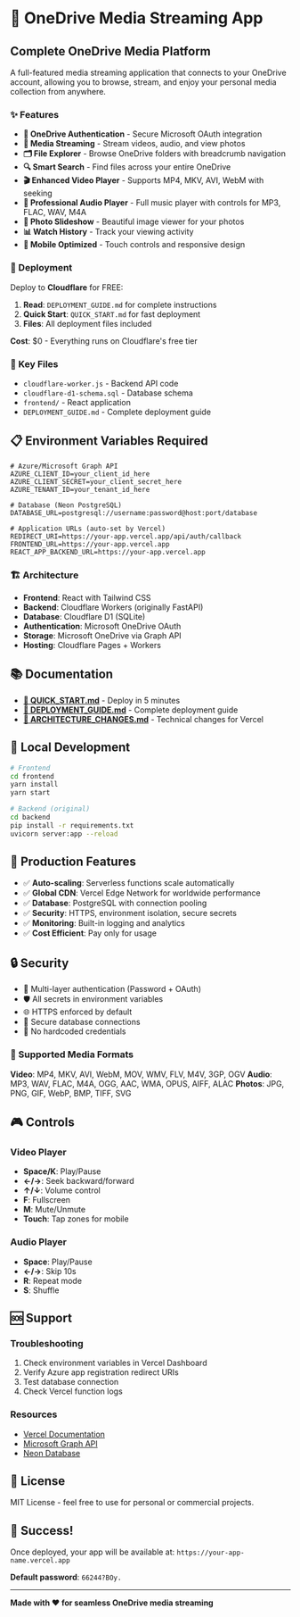 # 🚀 OneDrive Media Streaming App

## Complete OneDrive Media Platform

A full-featured media streaming application that connects to your OneDrive account, allowing you to browse, stream, and enjoy your personal media collection from anywhere.

### ✨ Features

- **🔐 OneDrive Authentication** - Secure Microsoft OAuth integration
- **📱 Media Streaming** - Stream videos, audio, and view photos
- **🗂️ File Explorer** - Browse OneDrive folders with breadcrumb navigation
- **🔍 Smart Search** - Find files across your entire OneDrive
- **🎬 Enhanced Video Player** - Supports MP4, MKV, AVI, WebM with seeking
- **🎵 Professional Audio Player** - Full music player with controls for MP3, FLAC, WAV, M4A
- **📸 Photo Slideshow** - Beautiful image viewer for your photos
- **📊 Watch History** - Track your viewing activity
- **📱 Mobile Optimized** - Touch controls and responsive design

### 🚀 Deployment

Deploy to **Cloudflare** for FREE:

1. **Read**: `DEPLOYMENT_GUIDE.md` for complete instructions
2. **Quick Start**: `QUICK_START.md` for fast deployment
3. **Files**: All deployment files included

**Cost**: $0 - Everything runs on Cloudflare's free tier

### 📁 Key Files

- `cloudflare-worker.js` - Backend API code
- `cloudflare-d1-schema.sql` - Database schema
- `frontend/` - React application
- `DEPLOYMENT_GUIDE.md` - Complete deployment guide

## 📋 Environment Variables Required

```env
# Azure/Microsoft Graph API
AZURE_CLIENT_ID=your_client_id_here
AZURE_CLIENT_SECRET=your_client_secret_here
AZURE_TENANT_ID=your_tenant_id_here

# Database (Neon PostgreSQL)
DATABASE_URL=postgresql://username:password@host:port/database

# Application URLs (auto-set by Vercel)
REDIRECT_URI=https://your-app.vercel.app/api/auth/callback
FRONTEND_URL=https://your-app.vercel.app
REACT_APP_BACKEND_URL=https://your-app.vercel.app
```

### 🏗️ Architecture

- **Frontend**: React with Tailwind CSS
- **Backend**: Cloudflare Workers (originally FastAPI)
- **Database**: Cloudflare D1 (SQLite)
- **Authentication**: Microsoft OneDrive OAuth
- **Storage**: Microsoft OneDrive via Graph API
- **Hosting**: Cloudflare Pages + Workers

## 📚 Documentation

- **[🚀 QUICK_START.md](QUICK_START.md)** - Deploy in 5 minutes
- **[📖 DEPLOYMENT_GUIDE.md](DEPLOYMENT_GUIDE.md)** - Complete deployment guide
- **[🔄 ARCHITECTURE_CHANGES.md](ARCHITECTURE_CHANGES.md)** - Technical changes for Vercel

## 🔧 Local Development

```bash
# Frontend
cd frontend
yarn install
yarn start

# Backend (original)
cd backend
pip install -r requirements.txt
uvicorn server:app --reload
```

## 🎯 Production Features

- ✅ **Auto-scaling**: Serverless functions scale automatically
- ✅ **Global CDN**: Vercel Edge Network for worldwide performance
- ✅ **Database**: PostgreSQL with connection pooling
- ✅ **Security**: HTTPS, environment isolation, secure secrets
- ✅ **Monitoring**: Built-in logging and analytics
- ✅ **Cost Efficient**: Pay only for usage

## 🔒 Security

- 🔐 Multi-layer authentication (Password + OAuth)
- 🛡️ All secrets in environment variables
- 🌐 HTTPS enforced by default
- 🔄 Secure database connections
- 🚫 No hardcoded credentials

### 🎯 Supported Media Formats

**Video**: MP4, MKV, AVI, WebM, MOV, WMV, FLV, M4V, 3GP, OGV
**Audio**: MP3, WAV, FLAC, M4A, OGG, AAC, WMA, OPUS, AIFF, ALAC
**Photos**: JPG, PNG, GIF, WebP, BMP, TIFF, SVG

## 🎮 Controls

### Video Player
- **Space/K**: Play/Pause
- **←/→**: Seek backward/forward
- **↑/↓**: Volume control
- **F**: Fullscreen
- **M**: Mute/Unmute
- **Touch**: Tap zones for mobile

### Audio Player
- **Space**: Play/Pause
- **←/→**: Skip 10s
- **R**: Repeat mode
- **S**: Shuffle

## 🆘 Support

### Troubleshooting
1. Check environment variables in Vercel Dashboard
2. Verify Azure app registration redirect URIs
3. Test database connection
4. Check Vercel function logs

### Resources
- [Vercel Documentation](https://vercel.com/docs)
- [Microsoft Graph API](https://docs.microsoft.com/en-us/graph/)
- [Neon Database](https://neon.tech/docs)

## 📄 License

MIT License - feel free to use for personal or commercial projects.

## 🎉 Success!

Once deployed, your app will be available at:
`https://your-app-name.vercel.app`

**Default password**: `66244?BOy.`

---

**Made with ❤️ for seamless OneDrive media streaming**